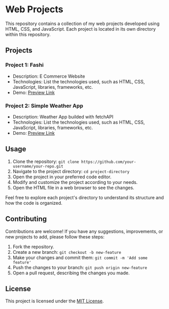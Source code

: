 # Web Projects

This repository contains a collection of my web projects developed using HTML, CSS, and JavaScript. Each project is located in its own directory within this repository.

## Projects

### Project 1: Fashi 

- Description: E Commerce Website
- Technologies: List the technologies used, such as HTML, CSS, JavaScript, libraries, frameworks, etc.
- Demo: [Preview Link](https://fashi-webprojects.netlify.app)

### Project 2: Simple Weather App

- Description: Weather App builded with fetchAPI
- Technologies: List the technologies used, such as HTML, CSS, JavaScript, libraries, frameworks, etc.
- Demo: [Preview Link](https://https://64cb5184bf137947dad58ad7--classy-heliotrope-b3d48f.netlify.app)


## Usage

1. Clone the repository: `git clone https://github.com/your-username/your-repo.git`
2. Navigate to the project directory: `cd project-directory`
3. Open the project in your preferred code editor.
4. Modify and customize the project according to your needs.
5. Open the HTML file in a web browser to see the changes.

Feel free to explore each project's directory to understand its structure and how the code is organized.

## Contributing

Contributions are welcome! If you have any suggestions, improvements, or new projects to add, please follow these steps:

1. Fork the repository.
2. Create a new branch: `git checkout -b new-feature`
3. Make your changes and commit them: `git commit -m 'Add some feature'`
4. Push the changes to your branch: `git push origin new-feature`
5. Open a pull request, describing the changes you made.

## License

This project is licensed under the [MIT License](LICENSE).
